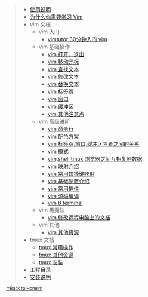 > * [使用说明](README_02_how_to_use_this_document.md)
> * [为什么你需要学习 Vim](README_01_why_you_need_learn_vim.md)
> * vim 文档
>     * vim 入门
>         * [vimtutor 30分钟入门 vim](README_vim_tutor.md)
>     * vim 基础操作
>         * [vim 打开、退出](README_vim_1.1_open_close.md)
>         * [vim 移动光标](README_vim_1.2_move_cursor.md)
>         * [vim 查找文本](README_vim_1.3_search.md)
>         * [vim 修改文本](README_vim_1.4_modify.md)
>         * [vim 替换文本](README_vim_1.5_substitute.md)
>         * [vim 标签页](README_vim_1.6_tab.md)
>         * [vim 窗口](README_vim_1.7_windows.md)
>         * [vim 缓冲区](README_vim_1.8_buffer.md)
>         * [vim 其他注意点](README_vim_miscellanes.md)
>     * vim 高级进阶
>         * [vim 命令行](README_vim_cmdline.md)
>         * [vim 配色方案](README_vim_colorscheme.md)
>         * [vim 标签页,窗口,缓冲区三者之间的关系](README_vim_tab_windows_buffer.md)
>         * [vim 模式](README_vim_mode.md)
>         * [vim,shell,tmux,浏览器之间互相复制数据](README_vim_copydata.md)
>         * [vim 映射介绍](README_vim_mapping_introduction.md)
>         * [vim 常用快捷键映射](README_vim_mapping_common_used.md)
>         * [vim 基础配置介绍](README_vim_basicsetting.md)
>         * [vim 常用插件](README_vim_plugin.md)
>         * [vim 源码编译](README_vim_build.md)
>         * [vim 8 terminal](README_vim_terminal.md)
>     * vim 黑魔法
>         * [vim 修改远程电脑上的文档](README_vim_darkmagic_modify_remote_file.md)
>     * vim 其他
>         * [vim 其他资源](README_vim_resource.md)
> * tmux 文档
>     * [tmux 常用操作](README_tmux_basic.md)
>     * [tmux 其他资源](README_tmux_resource.md)
>     * [tmux 安装](README_tmux_install.md)
> * [工程目录](README_00_project_directory.md)
> * [安装说明](README_03_install.md)

<a href='https://github.com/MDGSF/MyVim'><small>↑Back to Home↑</small></a>

